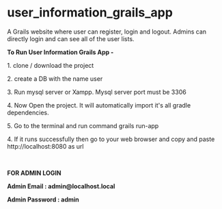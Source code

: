 # user_information_grails_app
A Grails website where user can register, login and logout. Admins can directly login and can see all of the user lists.

<p><b>To Run User Information Grails App -</b></p>
<p>1. clone / download the project</p>
<p>2. create a DB with the name user</p>
<p>3. Run mysql server or Xampp. Mysql server port must be 3306</p>
<p>4. Now Open the project. It will automatically import it's all gradle dependencies.</p>
<p>5. Go to the terminal and run command  grails run-app</p>
<p>4. If it runs successfully then go to your web browser and copy and paste http://localhost:8080 as url</p>
<br>
<p><b>FOR ADMIN LOGIN</b></p>
<p><b>Admin Email : admin@localhost.local</b></p>
<p><b>Admin Password : admin</b></p>
